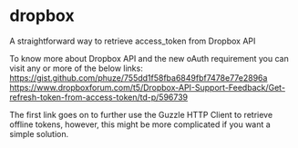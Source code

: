 # dropbox
A straightforward way to retrieve access_token from Dropbox API

To know more about Dropbox API and the new oAuth requirement you can visit any or more of the below links:
https://gist.github.com/phuze/755dd1f58fba6849fbf7478e77e2896a </br>
https://www.dropboxforum.com/t5/Dropbox-API-Support-Feedback/Get-refresh-token-from-access-token/td-p/596739

The first link goes on to further use the Guzzle HTTP Client to retrieve offline tokens, however, this might be more complicated if you want a simple solution.
